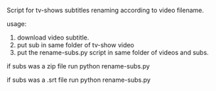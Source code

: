 Script for tv-shows subtitles renaming according to video filename.

usage:
1) download video subtitle.
2) put sub in same folder of tv-show video 
3) put the rename-subs.py script in same folder of videos and subs.

if subs was a zip file run 
python rename-subs.py <zip-with-subtitle-filename-with-extension>

if subs was a .srt file run 
python rename-subs.py <video-file-name-with-extension>
